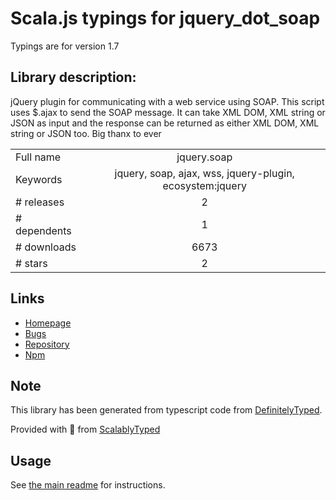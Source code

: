 
# Scala.js typings for jquery_dot_soap

Typings are for version 1.7

## Library description:
jQuery plugin for communicating with a web service using SOAP. This script uses $.ajax to send the SOAP message. It can take XML DOM, XML string or JSON as input and the response can be returned as either XML DOM, XML string or JSON too. Big thanx to ever

|                    |                 |
| ------------------ | :-------------: |
| Full name          | jquery.soap |
| Keywords           | jquery, soap, ajax, wss, jquery-plugin, ecosystem:jquery |
| # releases         | 2 |
| # dependents       | 1 |
| # downloads        | 6673 |
| # stars            | 2 |

## Links
- [Homepage](https://github.com/doedje/jquery.soap#readme)
- [Bugs](https://github.com/doedje/jquery.soap)
- [Repository](https://github.com/doedje/jquery.soap)
- [Npm](https://www.npmjs.com/package/jquery.soap)
    


## Note
This library has been generated from typescript code from [DefinitelyTyped](https://definitelytyped.org).

Provided with :purple_heart: from [ScalablyTyped](https://github.com/oyvindberg/ScalablyTyped)

## Usage
See [the main readme](../../readme.md) for instructions.


